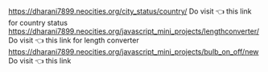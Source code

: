 https://dharani7899.neocities.org/city_status/country/ 
Do visit 👈 this link for country status
https://dharani7899.neocities.org/javascript_mini_projects/lengthconverter/
Do visit 👈 this link for length converter
https://dharani7899.neocities.org/javascript_mini_projects/bulb_on_off/new
Do visit 👈 this link
